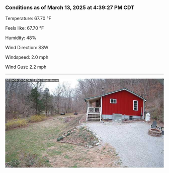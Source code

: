 ### Conditions as of March 13, 2025 at 4:39:27 PM CDT 

Temperature: 67.70 &deg;F

Feels like: 67.70 &deg;F

Humidity: 48%

Wind Direction: SSW

Windspeed: 2.0 mph

Wind Gust: 2.2 mph

---

<img src="./images/latest.jpeg"/>

